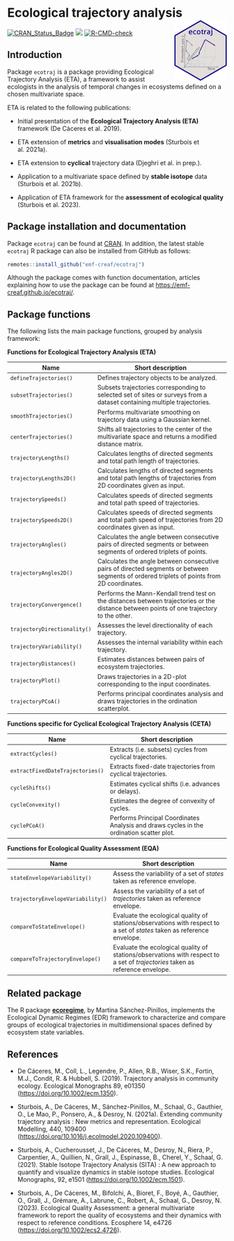 
# Ecological trajectory analysis <a href="https://emf-creaf.github.io/ecotraj/"><img src="man/figures/logo.png" align="right" height="139" alt="ecotraj website" /></a>

[![CRAN_Status_Badge](http://www.r-pkg.org/badges/version/ecotraj)](https://cran.r-project.org/package=ecotraj)
[![](https://cranlogs.r-pkg.org/badges/ecotraj)](https://cran.rstudio.com/web/packages/ecotraj/index.html)
[![R-CMD-check](https://github.com/emf-creaf/ecotraj/workflows/R-CMD-check/badge.svg)](https://github.com/emf-creaf/ecotraj/actions)

## Introduction

Package `ecotraj` is a package providing Ecological Trajectory Analysis
(ETA), a framework to assist ecologists in the analysis of temporal
changes in ecosystems defined on a chosen multivariate space.

ETA is related to the following publications:

- Initial presentation of the **Ecological Trajectory Analysis (ETA)**
  framework (De Cáceres et al. 2019).

- ETA extension of **metrics** and **visualisation modes** (Sturbois et
  al. 2021a).

- ETA extension to **cyclical** trajectory data (Djeghri et al. in
  prep.).

- Application to a multivariate space defined by **stable isotope** data
  (Sturbois et al. 2021b).

- Application of ETA framework for the **assessment of ecological
  quality** (Sturbois et al. 2023).

## Package installation and documentation

Package `ecotraj` can be found at
[CRAN](https://cran.r-project.org/package=ecotraj). In addition, the
latest stable `ecotraj` R package can also be installed from GitHub as
follows:

``` r
remotes::install_github("emf-creaf/ecotraj")
```

Although the package comes with function documentation, articles
explaining how to use the package can be found at
<https://emf-creaf.github.io/ecotraj/>.

## Package functions

The following lists the main package functions, grouped by analysis
framework:

**Functions for Ecological Trajectory Analysis (ETA)**

| Name | Short description |
|----|----|
| `defineTrajectories()` | Defines trajectory objects to be analyzed. |
| `subsetTrajectories()` | Subsets trajectories corresponding to selected set of sites or surveys from a dataset containing multiple trajectories. |
| `smoothTrajectories()` | Performs multivariate smoothing on trajectory data using a Gaussian kernel. |
| `centerTrajectories()` | Shifts all trajectories to the center of the multivariate space and returns a modified distance matrix. |
| `trajectoryLengths()` | Calculates lengths of directed segments and total path length of trajectories. |
| `trajectoryLengths2D()` | Calculates lengths of directed segments and total path lengths of trajectories from 2D coordinates given as input. |
| `trajectorySpeeds()` | Calculates speeds of directed segments and total path speed of trajectories. |
| `trajectorySpeeds2D()` | Calculates speeds of directed segments and total path speed of trajectories from 2D coordinates given as input. |
| `trajectoryAngles()` | Calculates the angle between consecutive pairs of directed segments or between segments of ordered triplets of points. |
| `trajectoryAngles2D()` | Calculates the angle between consecutive pairs of directed segments or between segments of ordered triplets of points from 2D coordinates. |
| `trajectoryConvergence()` | Performs the Mann-Kendall trend test on the distances between trajectories or the distance between points of one trajectory to the other. |
| `trajectoryDirectionality()` | Assesses the level directionality of each trajectory. |
| `trajectoryVariability()` | Assesses the internal variability within each trajectory. |
| `trajectoryDistances()` | Estimates distances between pairs of ecosystem trajectories. |
| `trajectoryPlot()` | Draws trajectories in a 2D-plot corresponding to the input coordinates. |
| `trajectoryPCoA()` | Performs principal coordinates analysis and draws trajectories in the ordination scatterplot. |

**Functions specific for Cyclical Ecological Trajectory Analysis
(CETA)**

| Name | Short description |
|----|----|
| `extractCycles()` | Extracts (i.e. subsets) cycles from cyclical trajectories. |
| `extractFixedDateTrajectories()` | Extracts fixed-date trajectories from cyclical trajectories. |
| `cycleShifts()` | Estimates cyclical shifts (i.e. advances or delays). |
| `cycleConvexity()` | Estimates the degree of convexity of cycles. |
| `cyclePCoA()` | Performs Principal Coordinates Analysis and draws cycles in the ordination scatter plot. |

**Functions for Ecological Quality Assessment (EQA)**

| Name | Short description |
|----|----|
| `stateEnvelopeVariability()` | Assess the variability of a set of *states* taken as reference envelope. |
| `trajectoryEnvelopeVariability()` | Assess the variability of a set of *trajectories* taken as reference envelope. |
| `compareToStateEnvelope()` | Evaluate the ecological quality of stations/observations with respect to a set of *states* taken as reference envelope. |
| `compareToTrajectoryEnvelope()` | Evaluate the ecological quality of stations/observations with respect to a set of *trajectories* taken as reference envelope. |

## Related package

The R package [**ecoregime**](https://mspinillos.github.io/ecoregime/),
by Martina Sánchez-Pinillos, implements the Ecological Dynamic Regimes
(EDR) framework to characterize and compare groups of ecological
trajectories in multidimensional spaces defined by ecosystem state
variables.

## References

- De Cáceres, M., Coll, L., Legendre, P., Allen, R.B., Wiser, S.K.,
  Fortin, M.J., Condit, R. & Hubbell, S. (2019). Trajectory analysis in
  community ecology. Ecological Monographs 89, e01350
  (<https://doi.org/10.1002/ecm.1350>).

- Sturbois, A., De Cáceres, M., Sánchez-Pinillos, M., Schaal, G.,
  Gauthier, O., Le Mao, P., Ponsero, A., & Desroy, N. (2021a). Extending
  community trajectory analysis : New metrics and representation.
  Ecological Modelling, 440, 109400
  (<https://doi.org/10.1016/j.ecolmodel.2020.109400>).

- Sturbois, A., Cucherousset, J., De Cáceres, M., Desroy, N., Riera, P.,
  Carpentier, A., Quillien, N., Grall, J., Espinasse, B., Cherel, Y.,
  Schaal, G. (2021). Stable Isotope Trajectory Analysis (SITA) : A new
  approach to quantify and visualize dynamics in stable isotope studies.
  Ecological Monographs, 92, e1501 (<https://doi.org/10.1002/ecm.1501>).

- Sturbois, A., De Cáceres, M., Bifolchi, A., Bioret, F., Boyé, A.,
  Gauthier, O., Grall, J., Grémare, A., Labrune, C., Robert, A., Schaal,
  G., Desroy, N. (2023). Ecological Quality Assessment: a general
  multivariate framework to report the quality of ecosystems and their
  dynamics with respect to reference conditions. Ecosphere 14, e4726
  (<https://doi.org/10.1002/ecs2.4726>).
